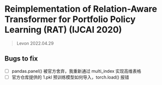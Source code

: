 # Reimplementation of Relation-Aware Transformer for Portfolio Policy Learning (RAT) (IJCAI 2020)
> Levon 2022.04.29


## Bugs to fix

+ [ ] pandas.panel() 被官方舍弃，我重新通过 multi_index 实现高维表格
+ [ ] 官方仓库提供的 1.pkl 预训练模型如何导入，torch.load() 报错